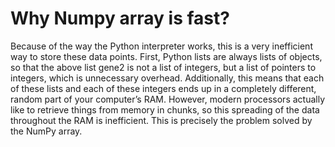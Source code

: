 # Why Numpy array is fast?
Because of the way the Python interpreter works, 
this is a very inefficient way to store these data points. 
First, Python lists are always lists of objects, so that the above list gene2 is not a list of integers,
but a list of pointers to integers, which is unnecessary overhead. Additionally, 
this means that each of these lists and each of these integers ends up in a completely different,
random part of your computer’s RAM. However, modern processors actually like to retrieve things from memory in chunks, 
so this spreading of the data throughout the RAM is inefficient.
This is precisely the problem solved by the NumPy array.
